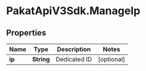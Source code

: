 # PakatApiV3Sdk.ManageIp

## Properties
Name | Type | Description | Notes
------------ | ------------- | ------------- | -------------
**ip** | **String** | Dedicated ID | [optional] 



